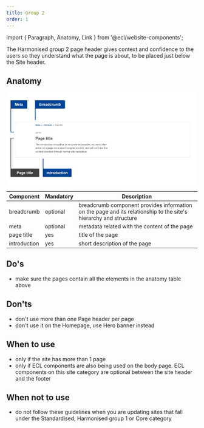 ```yaml
---
title: Group 2
order: 1
---
```

import { Paragraph, Anatomy, Link } from '@ecl/website-components';

<Paragraph size="lead">
  The Harmonised group 2 page header gives context and confidence to the users
  so they understand what the page is about, to be placed just below the Site
  header.
</Paragraph>

## Anatomy

![](/cms-images/harmonised-1-page-header1b.png)

| Component                                                                           | Mandatory | Description                                                                                                      |
| ----------------------------------------------------------------------------------- | --------- | ---------------------------------------------------------------------------------------------------------------- |
| <Link to="/ec/components/navigation/breadcrumb/usage/" standalone>breadcrumb</Link> | optional  | breadcrumb component provides information on the page and its relationship to the site's hierarchy and structure |
| meta                                                                                | optional  | metadata related with the content of the page                                                                    |
| page title                                                                          | yes       | title of the page                                                                                                |
| introduction                                                                        | yes       | short description of the page                                                                                    |

## Do's

- make sure the pages contain all the elements in the anatomy table above

## Don'ts

- don't use more than one Page header per page
- don't use it on the Homepage, use <Link to="/ec/components/banners/hero-banner/usage/">Hero banner</Link> instead

## When to use

- only if the site has more than 1 page
- only if ECL components are also being used on the body page. ECL components on this site category are optional between the site header and the footer

## When not to use

- do not follow these guidelines when you are updating sites that fall under the <Link to="/ec/standardised-template/">Standardised</Link>, <Link to="/ec/harmonised-templates/group1/">Harmonised group 1</Link> or <Link to="/ec/core-template/">Core</Link> category
